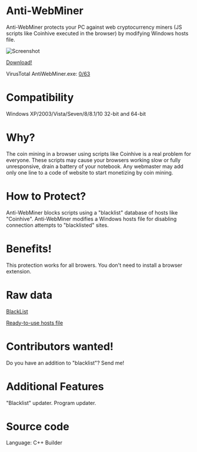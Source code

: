 # Anti-WebMiner

Anti-WebMiner protects your PC against web cryptocurrency miners (JS scripts like Coinhive executed in the browser) by modifying Windows hosts file. 

![Screenshot](https://github.com/greatis/Anti-WebMiner/raw/master/images/antiwebminer-screenshot.png)

[Download!](https://github.com/greatis/Anti-WebMiner/releases)

VirusTotal AntiWebMiner.exe: [0/63](https://www.virustotal.com/en/file/91a25c81fc6dea51cc739dbdd38c3fe2383476c6606b799bf6b47c730e171c51/analysis/1506866744/)



# Compatibility


Windows XP/2003/Vista/Seven/8/8.1/10 32-bit and 64-bit

# Why?

The coin mining in a browser using scripts like Coinhive is a real problem for everyone.
These scripts may cause your browsers working slow or fully unresponsive, drain a battery of your notebook.
Any webmaster may add only one line to a code of website to start monetizing by coin mining.

# How to Protect?

Anti-WebMiner blocks scripts using a "blacklist" database of hosts like "Coinhive".
Anti-WebMiner modifies a Windows hosts file for disabling connection attempts to "blacklisted" sites.

# Benefits!
 
This protection works for all browers. 
You don't need to install a browser extension.

# Raw data

[BlackList](https://raw.githubusercontent.com/greatis/Anti-WebMiner/master/blacklist.txt)

[Ready-to-use hosts file](https://raw.githubusercontent.com/greatis/Anti-WebMiner/master/hosts)

# Contributors wanted!

Do you have an addition to "blacklist"? Send me!

# Additional Features
"Blacklist" updater.
Program updater.

# Source code
Language: C++ Builder

 